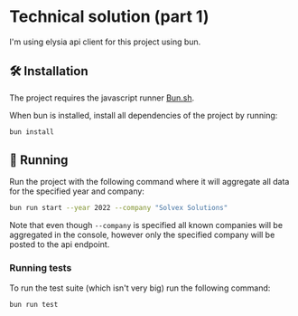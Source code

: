 # Technical solution (part 1)

I'm using elysia api client for this project using bun.

## 🛠️ Installation

The project requires the javascript runner [Bun.sh](http://bun.sh).

When bun is installed, install all dependencies of the project by running:

```bash
bun install
```

## 🚗 Running

Run the project with the following command where it will aggregate all data for the specified year and company:

```bash
bun run start --year 2022 --company "Solvex Solutions"
```

Note that even though `--company` is specified all known companies will be aggregated in the console, however only the specified company will be posted to the api endpoint.

### Running tests

To run the test suite (which isn't very big) run the following command:

```bash
bun run test
```
